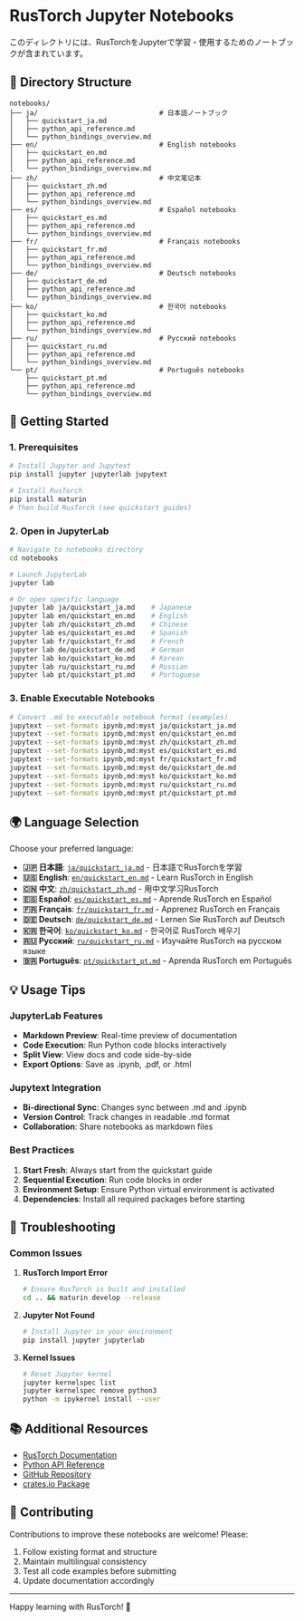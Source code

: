 # RusTorch Jupyter Notebooks

このディレクトリには、RusTorchをJupyterで学習・使用するためのノートブックが含まれています。

## 📁 Directory Structure

```
notebooks/
├── ja/                              # 日本語ノートブック
│   ├── quickstart_ja.md
│   ├── python_api_reference.md
│   └── python_bindings_overview.md
├── en/                              # English notebooks  
│   ├── quickstart_en.md
│   ├── python_api_reference.md
│   └── python_bindings_overview.md
├── zh/                              # 中文笔记本
│   ├── quickstart_zh.md
│   ├── python_api_reference.md
│   └── python_bindings_overview.md
├── es/                              # Español notebooks
│   ├── quickstart_es.md
│   ├── python_api_reference.md
│   └── python_bindings_overview.md
├── fr/                              # Français notebooks
│   ├── quickstart_fr.md
│   ├── python_api_reference.md
│   └── python_bindings_overview.md
├── de/                              # Deutsch notebooks
│   ├── quickstart_de.md
│   ├── python_api_reference.md
│   └── python_bindings_overview.md
├── ko/                              # 한국어 notebooks
│   ├── quickstart_ko.md
│   ├── python_api_reference.md
│   └── python_bindings_overview.md
├── ru/                              # Русский notebooks
│   ├── quickstart_ru.md
│   ├── python_api_reference.md
│   └── python_bindings_overview.md
└── pt/                              # Português notebooks
    ├── quickstart_pt.md
    ├── python_api_reference.md
    └── python_bindings_overview.md
```

## 🚀 Getting Started

### 1. Prerequisites

```bash
# Install Jupyter and Jupytext
pip install jupyter jupyterlab jupytext

# Install RusTorch
pip install maturin
# Then build RusTorch (see quickstart guides)
```

### 2. Open in JupyterLab

```bash
# Navigate to notebooks directory
cd notebooks

# Launch JupyterLab
jupyter lab

# Or open specific language
jupyter lab ja/quickstart_ja.md    # Japanese
jupyter lab en/quickstart_en.md    # English  
jupyter lab zh/quickstart_zh.md    # Chinese
jupyter lab es/quickstart_es.md    # Spanish
jupyter lab fr/quickstart_fr.md    # French
jupyter lab de/quickstart_de.md    # German
jupyter lab ko/quickstart_ko.md    # Korean
jupyter lab ru/quickstart_ru.md    # Russian
jupyter lab pt/quickstart_pt.md    # Portuguese
```

### 3. Enable Executable Notebooks

```bash
# Convert .md to executable notebook format (examples)
jupytext --set-formats ipynb,md:myst ja/quickstart_ja.md
jupytext --set-formats ipynb,md:myst en/quickstart_en.md
jupytext --set-formats ipynb,md:myst zh/quickstart_zh.md
jupytext --set-formats ipynb,md:myst es/quickstart_es.md
jupytext --set-formats ipynb,md:myst fr/quickstart_fr.md
jupytext --set-formats ipynb,md:myst de/quickstart_de.md
jupytext --set-formats ipynb,md:myst ko/quickstart_ko.md
jupytext --set-formats ipynb,md:myst ru/quickstart_ru.md
jupytext --set-formats ipynb,md:myst pt/quickstart_pt.md
```

## 🌍 Language Selection

Choose your preferred language:

- **🇯🇵 日本語**: [`ja/quickstart_ja.md`](ja/quickstart_ja.md) - 日本語でRusTorchを学習
- **🇺🇸 English**: [`en/quickstart_en.md`](en/quickstart_en.md) - Learn RusTorch in English
- **🇨🇳 中文**: [`zh/quickstart_zh.md`](zh/quickstart_zh.md) - 用中文学习RusTorch
- **🇪🇸 Español**: [`es/quickstart_es.md`](es/quickstart_es.md) - Aprende RusTorch en Español
- **🇫🇷 Français**: [`fr/quickstart_fr.md`](fr/quickstart_fr.md) - Apprenez RusTorch en Français
- **🇩🇪 Deutsch**: [`de/quickstart_de.md`](de/quickstart_de.md) - Lernen Sie RusTorch auf Deutsch
- **🇰🇷 한국어**: [`ko/quickstart_ko.md`](ko/quickstart_ko.md) - 한국어로 RusTorch 배우기
- **🇷🇺 Русский**: [`ru/quickstart_ru.md`](ru/quickstart_ru.md) - Изучайте RusTorch на русском языке
- **🇧🇷 Português**: [`pt/quickstart_pt.md`](pt/quickstart_pt.md) - Aprenda RusTorch em Português

## 💡 Usage Tips

### JupyterLab Features
- **Markdown Preview**: Real-time preview of documentation
- **Code Execution**: Run Python code blocks interactively  
- **Split View**: View docs and code side-by-side
- **Export Options**: Save as .ipynb, .pdf, or .html

### Jupytext Integration
- **Bi-directional Sync**: Changes sync between .md and .ipynb
- **Version Control**: Track changes in readable .md format
- **Collaboration**: Share notebooks as markdown files

### Best Practices
1. **Start Fresh**: Always start from the quickstart guide
2. **Sequential Execution**: Run code blocks in order
3. **Environment Setup**: Ensure Python virtual environment is activated
4. **Dependencies**: Install all required packages before starting

## 🔧 Troubleshooting

### Common Issues

1. **RusTorch Import Error**
   ```bash
   # Ensure RusTorch is built and installed
   cd .. && maturin develop --release
   ```

2. **Jupyter Not Found**
   ```bash
   # Install Jupyter in your environment
   pip install jupyter jupyterlab
   ```

3. **Kernel Issues**
   ```bash
   # Reset Jupyter kernel
   jupyter kernelspec list
   jupyter kernelspec remove python3
   python -m ipykernel install --user
   ```

## 📚 Additional Resources

- [RusTorch Documentation](../docs/)
- [Python API Reference](../docs/en/python_api_reference.md)
- [GitHub Repository](https://github.com/JunSuzukiJapan/rustorch)
- [crates.io Package](https://crates.io/crates/rustorch)

## 🤝 Contributing

Contributions to improve these notebooks are welcome! Please:

1. Follow existing format and structure
2. Maintain multilingual consistency
3. Test all code examples before submitting
4. Update documentation accordingly

---

Happy learning with RusTorch! 🚀